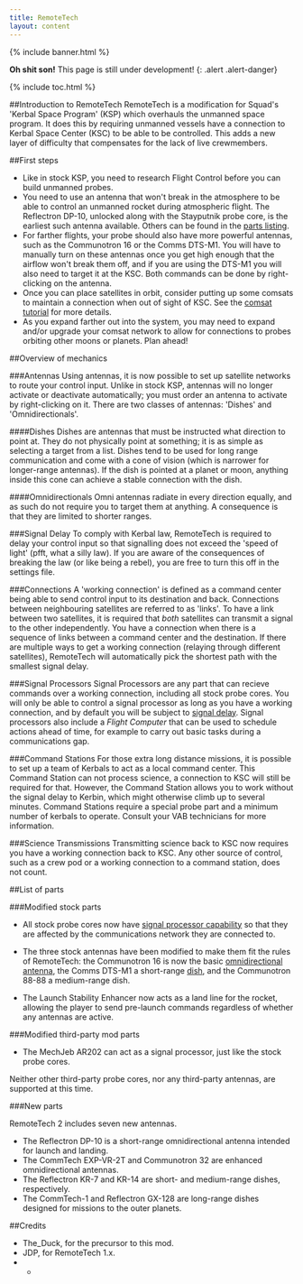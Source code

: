 ```yaml
---
title: RemoteTech
layout: content
---
```


{% include banner.html %}

**Oh shit son!** This page is still under development!
{: .alert .alert-danger}

{% include toc.html %}

##Introduction to RemoteTech
RemoteTech is a modification for Squad's 'Kerbal Space Program' (KSP) which overhauls the unmanned space program. It does this by requiring unmanned vessels have a connection to Kerbal Space Center (KSC) to be able to be controlled. This adds a new layer of difficulty that compensates for the lack of live crewmembers.

##First steps

* Like in stock KSP, you need to research Flight Control before you can build unmanned probes.
* You need to use an antenna that won't break in the atmosphere to be able to control an unmanned rocket during atmospheric flight. The Reflectron DP-10, unlocked along with the Stayputnik probe core, is the earliest such antenna available. Others can be found in the [parts listing](guide/#list-of-parts).
* For farther flights, your probe should also have more powerful antennas, such as the Communotron 16 or the Comms DTS-M1. You will have to manually turn on these antennas once you get high enough that the airflow won't break them off, and if you are using the DTS-M1 you will also need to target it at the KSC. Both commands can be done by right-clicking on the antenna.
* Once you can place satellites in orbit, consider putting up some comsats to maintain a connection when out of sight of KSC. See the [comsat tutorial](#) for more details.
* As you expand farther out into the system, you may need to expand and/or upgrade your comsat network to allow for connections to probes orbiting other moons or planets. Plan ahead!

##Overview of mechanics

###Antennas
Using antennas, it is now possible to set up satellite networks to route your control input. Unlike in stock KSP,  antennas will no longer activate or deactivate automatically; you must order an antenna to activate by right-clicking on it. There are two classes of antennas: 'Dishes' and 'Omnidirectionals'.

####Dishes
Dishes are antennas that must be instructed what direction to point at. They do not physically point at something; it is as simple as selecting a target from a list. Dishes tend to be used for long range communication and come with a cone of vision (which is narrower for longer-range antennas). If the dish is pointed at a planet or moon, anything inside this cone can achieve a stable connection with the dish.

####Omnidirectionals
Omni antennas radiate in every direction equally, and as such do not require you to target them at anything. A consequence is that they are limited to shorter ranges.

###Signal Delay
To comply with Kerbal law, RemoteTech is required to delay your control input so that signalling does not exceed the 'speed of light' (pfft, what a silly law). If you are aware of the consequences of breaking the law (or like being a rebel), you are free to turn this off in the settings file.

###Connections
A 'working connection' is defined as a command center being able to send control input to its destination and back. Connections between neighbouring satellites are referred to as 'links'. To have a link between two satellites, it is required that *both* satellites can transmit a signal to the other independently. You have a connection when there is a sequence of links between a command center and the destination. If there are multiple ways to get a working connection (relaying through different satellites), RemoteTech will automatically pick the shortest path with the smallest signal delay.

###Signal Processors
Signal Processors are any part that can recieve commands over a working connection, including all stock probe cores. You will only be able to control a signal processor as long as you have a working connection, and by default you will be subject to [signal delay](#signal_delay). Signal processors also include a *Flight Computer* that can be used to schedule actions ahead of time, for example to carry out basic tasks during a communications gap.

<!--**Beware**: if you do not have a working connection, you cannot send **any** commands to an unmanned probe, including commands to activate its antennas!-->

###Command Stations
For those extra long distance missions, it is possible to set up a team of Kerbals to act as a local command center. This Command Station can not process science, a connection to KSC will still be required for that. However, the Command Station allows you to work without the signal delay to Kerbin, which might otherwise climb up to several minutes. Command Stations require a special probe part and a minimum number of kerbals to operate. Consult your VAB technicians for more information.

###Science Transmissions
Transmitting science back to KSC now requires you have a working connection back to KSC. Any other source of control, such as a crew pod or a working connection to a command station, does not count.

##List of parts

###Modified stock parts

* All stock probe cores now have [signal processor capability](#signal_processors) so that they are affected by the communications network they are connected to.

* The three stock antennas have been modified to make them fit the rules of RemoteTech: the Communotron 16 is now the basic [omnidirectional antenna](#omnidirectionals), the Comms DTS-M1 a short-range [dish](#dishes), and the Communotron 88-88 a medium-range dish.

* The Launch Stability Enhancer now acts as a land line for the rocket, allowing the player to send pre-launch commands regardless of whether any antennas are active.

###Modified third-party mod parts

* The MechJeb AR202 can act as a signal processor, just like the stock probe cores.

Neither other third-party probe cores, nor any third-party antennas, are supported at this time.

###New parts

RemoteTech 2 includes seven new antennas.

* The Reflectron DP-10 is a short-range omnidirectional antenna intended for launch and landing.
* The CommTech EXP-VR-2T and Communotron 32 are enhanced omnidirectional antennas.
* The Reflectron KR-7 and KR-14 are short- and medium-range dishes, respectively.
* The CommTech-1 and Reflectron GX-128 are long-range dishes designed for missions to the outer planets.

##Credits
* The_Duck, for the precursor to this mod.
* JDP, for RemoteTech 1.x.
* -
